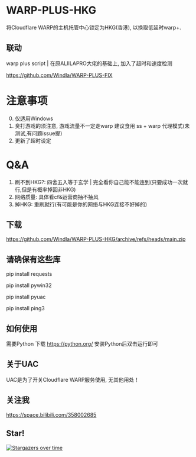 # WARP-PLUS-HKG
  将Cloudflare WARP的主机托管中心锁定为HKG(香港), 以换取低延时warp+.

## 联动
warp plus script | 在原ALIILAPRO大佬的基础上, 加入了超时和速度检测

https://github.com/Windla/WARP-PLUS-FIX
  
  
# 注意事项  
  0. 仅适用Windows
  1. 臭打游戏的须注意, 游戏流量不一定走warp
     建议食用 ss + warp 代理模式(未测试,有问题issue提)
  2. 更新了超时设定
  
# Q&A
  1. 刷不到HKG?: 
  四舍五入等于玄学 | 完全看你自己能不能连到(只要成功一次就行,但是有概率掉回非HKG)
  2. 网络质量: 
  具体看cf&运营商抽不抽风
  3. 掉HKG: 
  重刷就行(有可能是你的网络与HKG连接不好掉的)
  
## 下载
  https://github.com/Windla/WARP-PLUS-HKG/archive/refs/heads/main.zip

## 请确保有这些库
pip install requests

pip install pywin32

pip install pyuac

pip install ping3

## 如何使用
  需要Python 下载 https://python.org/
  安装Python后双击运行即可

## 关于UAC
  UAC是为了开关Cloudflare WARP服务使用, 无其他用处！
  
## 关注我
  https://space.bilibili.com/358002685
## Star!

[![Stargazers over time](https://starchart.cc/Windla/WARP-PLUS-HKG.svg)](https://starchart.cc/Windla/WARP-PLUS-HKG)
